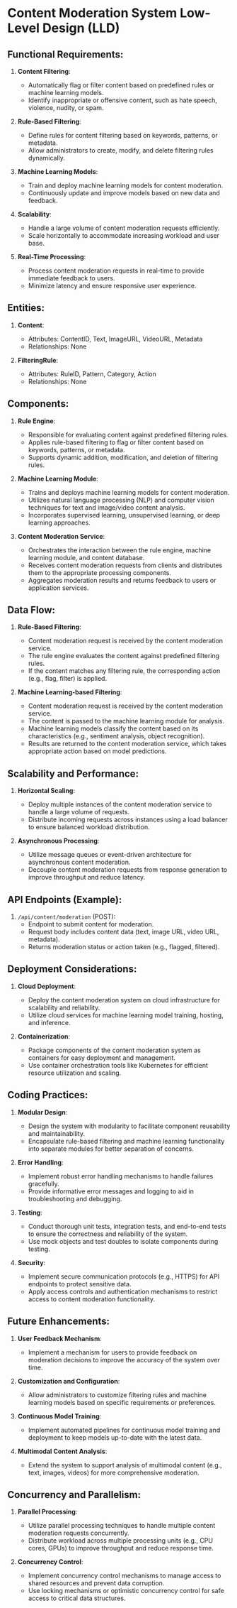 # Content Moderation System Low-Level Design (LLD)

## Functional Requirements:

1. **Content Filtering**:
   - Automatically flag or filter content based on predefined rules or machine learning models.
   - Identify inappropriate or offensive content, such as hate speech, violence, nudity, or spam.

2. **Rule-Based Filtering**:
   - Define rules for content filtering based on keywords, patterns, or metadata.
   - Allow administrators to create, modify, and delete filtering rules dynamically.

3. **Machine Learning Models**:
   - Train and deploy machine learning models for content moderation.
   - Continuously update and improve models based on new data and feedback.

4. **Scalability**:
   - Handle a large volume of content moderation requests efficiently.
   - Scale horizontally to accommodate increasing workload and user base.

5. **Real-Time Processing**:
   - Process content moderation requests in real-time to provide immediate feedback to users.
   - Minimize latency and ensure responsive user experience.


## Entities:

1. **Content**:
   - Attributes: ContentID, Text, ImageURL, VideoURL, Metadata
   - Relationships: None

2. **FilteringRule**:
   - Attributes: RuleID, Pattern, Category, Action
   - Relationships: None


## Components:

1. **Rule Engine**:
   - Responsible for evaluating content against predefined filtering rules.
   - Applies rule-based filtering to flag or filter content based on keywords, patterns, or metadata.
   - Supports dynamic addition, modification, and deletion of filtering rules.

2. **Machine Learning Module**:
   - Trains and deploys machine learning models for content moderation.
   - Utilizes natural language processing (NLP) and computer vision techniques for text and image/video content analysis.
   - Incorporates supervised learning, unsupervised learning, or deep learning approaches.

3. **Content Moderation Service**:
   - Orchestrates the interaction between the rule engine, machine learning module, and content database.
   - Receives content moderation requests from clients and distributes them to the appropriate processing components.
   - Aggregates moderation results and returns feedback to users or application services.


## Data Flow:

1. **Rule-Based Filtering**:
   - Content moderation request is received by the content moderation service.
   - The rule engine evaluates the content against predefined filtering rules.
   - If the content matches any filtering rule, the corresponding action (e.g., flag, filter) is applied.

2. **Machine Learning-based Filtering**:
   - Content moderation request is received by the content moderation service.
   - The content is passed to the machine learning module for analysis.
   - Machine learning models classify the content based on its characteristics (e.g., sentiment analysis, object recognition).
   - Results are returned to the content moderation service, which takes appropriate action based on model predictions.


## Scalability and Performance:

1. **Horizontal Scaling**:
   - Deploy multiple instances of the content moderation service to handle a large volume of requests.
   - Distribute incoming requests across instances using a load balancer to ensure balanced workload distribution.

2. **Asynchronous Processing**:
   - Utilize message queues or event-driven architecture for asynchronous content moderation.
   - Decouple content moderation requests from response generation to improve throughput and reduce latency.


## API Endpoints (Example):

1. `/api/content/moderation` (POST):
   - Endpoint to submit content for moderation.
   - Request body includes content data (text, image URL, video URL, metadata).
   - Returns moderation status or action taken (e.g., flagged, filtered).


## Deployment Considerations:

1. **Cloud Deployment**:
   - Deploy the content moderation system on cloud infrastructure for scalability and reliability.
   - Utilize cloud services for machine learning model training, hosting, and inference.

2. **Containerization**:
   - Package components of the content moderation system as containers for easy deployment and management.
   - Use container orchestration tools like Kubernetes for efficient resource utilization and scaling.


## Coding Practices:

1. **Modular Design**:
   - Design the system with modularity to facilitate component reusability and maintainability.
   - Encapsulate rule-based filtering and machine learning functionality into separate modules for better separation of concerns.

2. **Error Handling**:
   - Implement robust error handling mechanisms to handle failures gracefully.
   - Provide informative error messages and logging to aid in troubleshooting and debugging.

3. **Testing**:
   - Conduct thorough unit tests, integration tests, and end-to-end tests to ensure the correctness and reliability of the system.
   - Use mock objects and test doubles to isolate components during testing.

4. **Security**:
   - Implement secure communication protocols (e.g., HTTPS) for API endpoints to protect sensitive data.
   - Apply access controls and authentication mechanisms to restrict access to content moderation functionality.


## Future Enhancements:

1. **User Feedback Mechanism**:
   - Implement a mechanism for users to provide feedback on moderation decisions to improve the accuracy of the system over time.

2. **Customization and Configuration**:
   - Allow administrators to customize filtering rules and machine learning models based on specific requirements or preferences.

3. **Continuous Model Training**:
   - Implement automated pipelines for continuous model training and deployment to keep models up-to-date with the latest data.

4. **Multimodal Content Analysis**:
   - Extend the system to support analysis of multimodal content (e.g., text, images, videos) for more comprehensive moderation.


## Concurrency and Parallelism:

1. **Parallel Processing**:
   - Utilize parallel processing techniques to handle multiple content moderation requests concurrently.
   - Distribute workload across multiple processing units (e.g., CPU cores, GPUs) to improve throughput and reduce response time.

2. **Concurrency Control**:
   - Implement concurrency control mechanisms to manage access to shared resources and prevent data corruption.
   - Use locking mechanisms or optimistic concurrency control for safe access to critical data structures.
